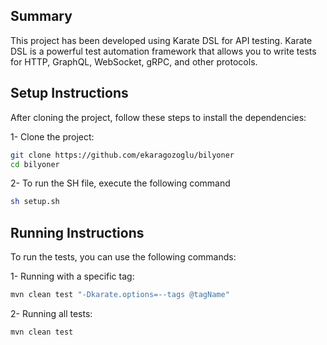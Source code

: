 ## Summary

This project has been developed using Karate DSL for API testing. Karate DSL is a powerful test automation framework that allows you to write tests for HTTP, GraphQL, WebSocket, gRPC, and other protocols.

## Setup Instructions

After cloning the project, follow these steps to install the dependencies:

1- Clone the project:
```bash
git clone https://github.com/ekaragozoglu/bilyoner
cd bilyoner
```

2- To run the SH file, execute the following command
```bash
sh setup.sh
```

## Running Instructions
To run the tests, you can use the following commands:

1- Running with a specific tag:
```bash
mvn clean test "-Dkarate.options=--tags @tagName"
```

2- Running all tests:
```bash
mvn clean test
```
